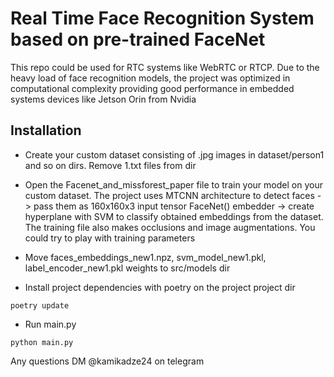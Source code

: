 # Real Time Face Recognition System based on pre-trained FaceNet 

This repo could be used for RTC systems like WebRTC or RTCP. Due to the heavy load of face recognition models, the project was optimized in computational complexity providing good performance in embedded systems devices like Jetson Orin from Nvidia 

## Installation

- Create your custom dataset consisting of .jpg images in dataset/person1 and so on dirs. Remove 1.txt files from dir

- Open the Facenet_and_missforest_paper file to train your model on your custom dataset. The project uses MTCNN architecture to detect faces -> pass them as 160x160x3 input tensor FaceNet() embedder -> create hyperplane with SVM to classify obtained embeddings from the dataset. The training file also makes occlusions and image augmentations. You could try to play with training parameters

- Move faces_embeddings_new1.npz, svm_model_new1.pkl, label_encoder_new1.pkl weights to src/models dir

- Install project dependencies with poetry on the project project dir
```
poetry update
```
- Run main.py
```
python main.py
```

Any questions DM @kamikadze24 on telegram
